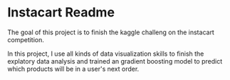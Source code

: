 # Instacart Readme

The goal of this project is to finish the kaggle challeng on the instacart competition.

In this project, I use all kinds of data visualization skills to finish the explatory data analysis and trained an gradient boosting model to predict which products will be in a user's next order.